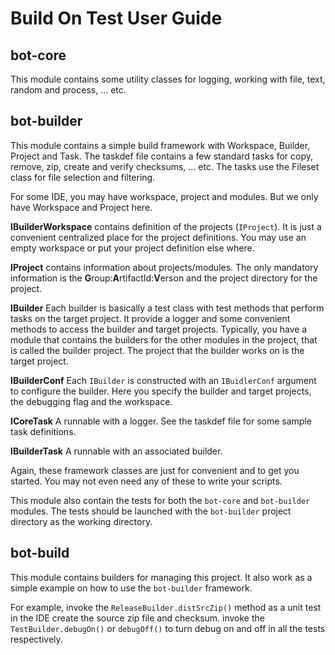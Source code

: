 # **B**uild **O**n **T**est User Guide

## bot-core

This module contains some utility classes for logging, working with file, text,
random and process, ... etc.

## bot-builder

This module contains a simple build framework with Workspace, Builder,
Project and Task. The taskdef file contains a few standard tasks
for copy, remove, zip, create and verify checksums, ... etc. The tasks use
the Fileset class for file selection and filtering.

For some IDE, you may have workspace, project and modules. But we only
have Workspace and Project here.

**IBuilderWorkspace** contains definition of the projects (`IProject`). It is just
a convenient centralized place for the project definitions. You may use an
empty workspace or put your project definition else where.

**IProject** contains information about projects/modules. The only
mandatory information is the **G**roup:**A**rtifactId:**V**erson and the
project directory for the project.

**IBuilder** Each builder is basically a test class with test methods that
perform tasks on the target project. It provide a logger and some
convenient methods to access the builder and target projects. Typically,
you have a module that contains the builders for the other modules in the
project, that is called the builder project. The project that the builder works
on is the target project.

**IBuilderConf** Each `IBuilder` is constructed with an `IBuidlerConf` 
argument to configure the builder. Here you specify the builder and target 
projects, the debugging flag and the workspace.

**ICoreTask** A runnable with a logger. See the taskdef file for some
sample task definitions.

**IBuilderTask** A runnable with an associated builder.

Again, these framework classes are just for convenient and to get you started. 
You may not even need any of these to write your scripts.

This module also contain the tests for both the `bot-core` and `bot-builder`
modules. The tests should be launched with the `bot-builder` project
directory as the working directory.

## bot-build

This module contains builders for managing this project. It also work as a
simple example on how to use the `bot-builder` framework.

For example, invoke the `ReleaseBuilder.distSrcZip()` method as a unit
test in the IDE create the source zip file and checksum. invoke the
`TestBuilder.debugOn()` or `debugOff()` to turn debug on and off in all
the tests respectively.
